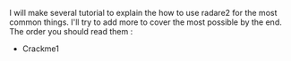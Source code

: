 I will make several tutorial to explain the how to use radare2 for the most common things. I'll try to add more to cover the most possible by the end.\
The order you should read them :
- Crackme1
